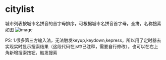 # citylist
城市列表按城市名拼音的首字母排序，可根据城市名拼音首字母，全拼，名称搜索
如图
![image](https://github.com/wl036cl/citylist/blob/master/images/preview.png)

PS:
1.很多第三方输入法，无法触发keyup,keydown,kepress，所以用了定时器去实现实时显示搜索结果（这段代码在js中已注释，需要自行修改），也可以在右上角新增搜索按钮，触发搜索
